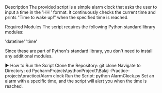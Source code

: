 Description
The provided script is a simple alarm clock that asks the user to input a time in the 'HH ' format. It continuously checks the current time and prints "Time to wake up!" when the specified time is reached.

Required Modules
The script requires the following Python standard library modules:

'datetime' 'time'

Since these are part of Python's standard library, you don't need to install any additional modules.

▶️ How to Run the Script
Clone the Repository:
git clone 
Navigate to Directory:
         cd PycharmProjects\pythonProject1\Balaji-Practice-projects\practice\Alarm clock
Run the Script:
        python AlarmClock.py
Set an alarm with a specific time, and the script will alert you when the time is reached.